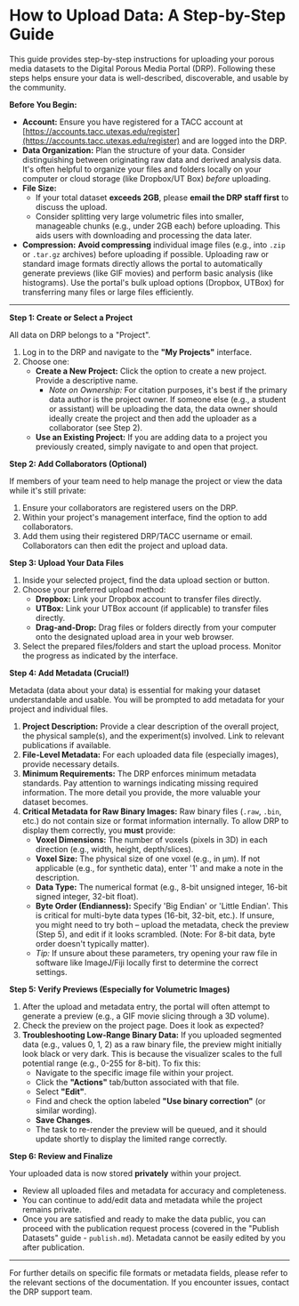 # How to Upload Data: A Step-by-Step Guide

This guide provides step-by-step instructions for uploading your porous media datasets to the Digital Porous Media Portal (DRP). Following these steps helps ensure your data is well-described, discoverable, and usable by the community.

**Before You Begin:**

* **Account:** Ensure you have registered for a TACC account at [https://accounts.tacc.utexas.edu/register](https://accounts.tacc.utexas.edu/register) and are logged into the DRP.
* **Data Organization:** Plan the structure of your data. Consider distinguishing between originating raw data and derived analysis data. It's often helpful to organize your files and folders locally on your computer or cloud storage (like Dropbox/UT Box) *before* uploading.
* **File Size:**
    * If your total dataset **exceeds 2GB**, please **email the DRP staff first** to discuss the upload.
    * Consider splitting very large volumetric files into smaller, manageable chunks (e.g., under 2GB each) before uploading. This aids users with downloading and processing the data later.
* **Compression:** **Avoid compressing** individual image files (e.g., into `.zip` or `.tar.gz` archives) before uploading if possible. Uploading raw or standard image formats directly allows the portal to automatically generate previews (like GIF movies) and perform basic analysis (like histograms). Use the portal's bulk upload options (Dropbox, UTBox) for transferring many files or large files efficiently.

---

**Step 1: Create or Select a Project**

All data on DRP belongs to a "Project".

1.  Log in to the DRP and navigate to the **"My Projects"** interface.
2.  Choose one:
    * **Create a New Project:** Click the option to create a new project. Provide a descriptive name.
        * *Note on Ownership:* For citation purposes, it's best if the primary data author is the project owner. If someone else (e.g., a student or assistant) will be uploading the data, the data owner should ideally create the project and then add the uploader as a collaborator (see Step 2).
    * **Use an Existing Project:** If you are adding data to a project you previously created, simply navigate to and open that project.

**Step 2: Add Collaborators (Optional)**

If members of your team need to help manage the project or view the data while it's still private:

1.  Ensure your collaborators are registered users on the DRP.
2.  Within your project's management interface, find the option to add collaborators.
3.  Add them using their registered DRP/TACC username or email. Collaborators can then edit the project and upload data.

**Step 3: Upload Your Data Files**

1.  Inside your selected project, find the data upload section or button.
2.  Choose your preferred upload method:
    * **Dropbox:** Link your Dropbox account to transfer files directly.
    * **UTBox:** Link your UTBox account (if applicable) to transfer files directly.
    * **Drag-and-Drop:** Drag files or folders directly from your computer onto the designated upload area in your web browser.
3.  Select the prepared files/folders and start the upload process. Monitor the progress as indicated by the interface.

**Step 4: Add Metadata (Crucial!)**

Metadata (data about your data) is essential for making your dataset understandable and usable. You will be prompted to add metadata for your project and individual files.

1.  **Project Description:** Provide a clear description of the overall project, the physical sample(s), and the experiment(s) involved. Link to relevant publications if available.
2.  **File-Level Metadata:** For each uploaded data file (especially images), provide necessary details.
3.  **Minimum Requirements:** The DRP enforces minimum metadata standards. Pay attention to warnings indicating missing required information. The more detail you provide, the more valuable your dataset becomes.
4.  **Critical Metadata for Raw Binary Images:** Raw binary files (`.raw`, `.bin`, etc.) do not contain size or format information internally. To allow DRP to display them correctly, you **must** provide:
    * **Voxel Dimensions:** The number of voxels (pixels in 3D) in each direction (e.g., width, height, depth/slices).
    * **Voxel Size:** The physical size of one voxel (e.g., in µm). If not applicable (e.g., for synthetic data), enter '1' and make a note in the description.
    * **Data Type:** The numerical format (e.g., 8-bit unsigned integer, 16-bit signed integer, 32-bit float).
    * **Byte Order (Endianness):** Specify 'Big Endian' or 'Little Endian'. This is critical for multi-byte data types (16-bit, 32-bit, etc.). If unsure, you might need to try both – upload the metadata, check the preview (Step 5), and edit if it looks scrambled. (Note: For 8-bit data, byte order doesn't typically matter).
    * *Tip:* If unsure about these parameters, try opening your raw file in software like ImageJ/Fiji locally first to determine the correct settings.

**Step 5: Verify Previews (Especially for Volumetric Images)**

1.  After the upload and metadata entry, the portal will often attempt to generate a preview (e.g., a GIF movie slicing through a 3D volume).
2.  Check the preview on the project page. Does it look as expected?
3.  **Troubleshooting Low-Range Binary Data:** If you uploaded segmented data (e.g., values 0, 1, 2) as a raw binary file, the preview might initially look black or very dark. This is because the visualizer scales to the full potential range (e.g., 0-255 for 8-bit). To fix this:
    * Navigate to the specific image file within your project.
    * Click the **"Actions"** tab/button associated with that file.
    * Select **"Edit"**.
    * Find and check the option labeled **"Use binary correction"** (or similar wording).
    * **Save Changes**.
    * The task to re-render the preview will be queued, and it should update shortly to display the limited range correctly.

**Step 6: Review and Finalize**

Your uploaded data is now stored **privately** within your project.

* Review all uploaded files and metadata for accuracy and completeness.
* You can continue to add/edit data and metadata while the project remains private.
* Once you are satisfied and ready to make the data public, you can proceed with the publication request process (covered in the "Publish Datasets" guide - `publish.md`). Metadata cannot be easily edited by you after publication.

---

For further details on specific file formats or metadata fields, please refer to the relevant sections of the documentation. If you encounter issues, contact the DRP support team.